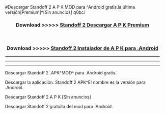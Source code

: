 #Descargar Standoff 2  A P K MOD para ^Android gratis.la última versión[Premium]^[Sin anuncios] q0bci



<div align="center">
<h3>Download >>>>> <a href="https://es-web.web.app/?es= Standoff 2 ">Standoff 2  Descargar A P K Premium</a></h3><br>

<h3>Download >>>>> <a href="https://es-web.web.app/?es= Standoff 2 ">Standoff 2  Instalador de A P K para .Android</a></h3>
</div>


----------------------------------------------------------

----------------------------------------------------------

----------------------------------------------------------

Descargar Standoff 2  .APK^MOD^ para .Android gratis.

Descargar la aplicación. Standoff 2  APK^El nombre es la versión para .Android.

Descargar Standoff 2  A P K [Sin anuncios]

Descargar Standoff 2  gratuita del mod para .Android.